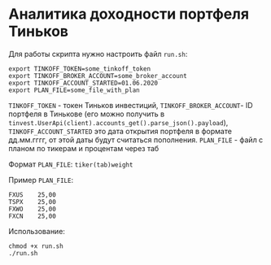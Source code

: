 Аналитика доходности портфеля Тиньков
======================================================

Для работы скрипта нужно настроить файл `run.sh`:
```
export TINKOFF_TOKEN=some_tinkoff_token
export TINKOFF_BROKER_ACCOUNT=some_broker_account
export TINKOFF_ACCOUNT_STARTED=01.06.2020
export PLAN_FILE=some_file_with_plan
```

`TINKOFF_TOKEN` - токен Тиньков инвестиций,
`TINKOFF_BROKER_ACCOUNT`- ID портфеля в Тинькове (его можно получить 
в `tinvest.UserApi(client).accounts_get().parse_json().payload`),
`TINKOFF_ACCOUNT_STARTED` это дата открытия портфеля в формате дд.мм.гггг,
от этой даты будут считаться пополнения.
`PLAN_FILE` - файл с планом по тикерам и процентам через таб 

Формат `PLAN_FILE`: `tiker(tab)weight`

Пример `PLAN_FILE`:
```
FXUS    25,00
TSPX    25,00
FXWO    25,00
FXCN    25,00
```

Использование:
```
chmod +x run.sh
./run.sh
```
